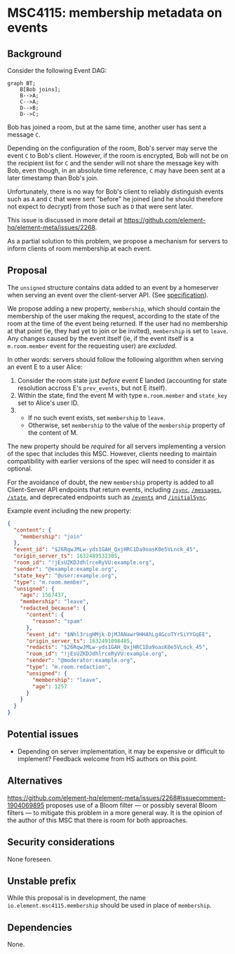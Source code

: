# MSC4115: membership metadata on events

## Background

Consider the following Event DAG:

```mermaid
graph BT;
    B[Bob joins];
    B-->A;
    C-->A;
    D-->B;
    D-->C;
```

Bob has joined a room, but at the same time, another user has sent a message
`C`.

Depending on the configuration of the room, Bob's server may serve the event
`C` to Bob's client. However, if the room is encrypted, Bob will not be on the
recipient list for `C` and the sender will not share the message key with Bob,
even though, in an absolute time reference, `C` may have been sent at a later
timestamp than Bob's join.

Unfortunately, there is no way for Bob's client to reliably distinguish events
such as `A` and `C` that were sent "before" he joined (and he should therefore
not expect to decrypt) from those such as `D` that were sent later.

This issue is discussed in more detail at
https://github.com/element-hq/element-meta/issues/2268.

As a partial solution to this problem, we propose a mechanism for servers to
inform clients of room membership at each event.

## Proposal

The `unsigned` structure contains data added to an event by a homeserver when
serving an event over the client-server API.  (See
[specification](https://spec.matrix.org/v1.9/client-server-api/#definition-clientevent)).

We propose adding a new property, `membership`, which should contain the
membership of the user making the request, according to the state of the room
at the time of the event being returned. If the user had no membership at that
point (ie, they had yet to join or be invited), `membership` is set to `leave`.
Any changes caused by the event itself (ie, if the event itself is a
`m.room.member` event for the requesting user) are *excluded*.

In other words: servers should follow the following algorithm when serving an
event E to a user Alice:

1. Consider the room state just *before* event E landed (accounting for state
   resolution accross E's `prev_events`, but not E itself).
2. Within the state, find the event M with type `m.room.member` and `state_key`
   set to Alice's user ID.
3. * If no such event exists, set `membership` to `leave`.
   * Otherwise, set `membership` to the value of the `membership` property of
     the content of M.

The new property should be *required* for all servers implementing a version of
the spec that includes this MSC. However, clients needing to maintain
compatibility with earlier versions of the spec will need to consider it as
optional.

For the avoidance of doubt, the new `membership` property is added to all
Client-Server API endpoints that return events, including
[`/sync`](https://spec.matrix.org/v1.9/client-server-api/#get_matrixclientv3sync),
[`/messages`](https://spec.matrix.org/v1.9/client-server-api/#get_matrixclientv3roomsroomidmessages),
[`/state`](https://spec.matrix.org/v1.9/client-server-api/#get_matrixclientv3roomsroomidstate),
and deprecated endpoints such as
[`/events`](https://spec.matrix.org/v1.9/client-server-api/#get_matrixclientv3events)
and
[`/initialSync`](https://spec.matrix.org/v1.9/client-server-api/#get_matrixclientv3events).


Example event including the new property:

```json
{
  "content": {
    "membership": "join"
  },
  "event_id": "$26RqwJMLw-yds1GAH_QxjHRC1Da9oasK0e5VLnck_45",
  "origin_server_ts": 1632489532305,
  "room_id": "!jEsUZKDJdhlrceRyVU:example.org",
  "sender": "@example:example.org",
  "state_key": "@user:example.org",
  "type": "m.room.member",
  "unsigned": {
    "age": 1567437,
    "membership": "leave",
    "redacted_because": {
      "content": {
        "reason": "spam"
      },
      "event_id": "$Nhl3rsgHMjk-DjMJANawr9HHAhLg4GcoTYrSiYYGqEE",
      "origin_server_ts": 1632491098485,
      "redacts": "$26RqwJMLw-yds1GAH_QxjHRC1Da9oasK0e5VLnck_45",
      "room_id": "!jEsUZKDJdhlrceRyVU:example.org",
      "sender": "@moderator:example.org",
      "type": "m.room.redaction",
      "unsigned": {
        "membership": "leave",
        "age": 1257
      }
    }
  }
}
```

## Potential issues

 * Depending on server implementation, it may be expensive or difficult to
   implement? Feedback welcome from HS authors on this point.

## Alternatives

https://github.com/element-hq/element-meta/issues/2268#issuecomment-1904069895
proposes use of a Bloom filter — or possibly several Bloom filters — to
mitigate this problem in a more general way. It is the opinion of the author of
this MSC that there is room for both approaches.

## Security considerations

None foreseen.

## Unstable prefix

While this proposal is in development, the name `io.element.msc4115.membership`
should be used in place of `membership`.

## Dependencies

None.
